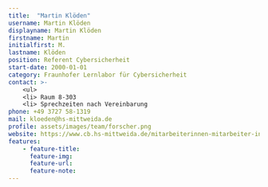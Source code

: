 ```yaml
---
title:  "Martin Klöden"
username: Martin Klöden
displayname: Martin Klöden
firstname: Martin
initialfirst: M.
lastname: Klöden
position: Referent Cybersicherheit
start-date: 2000-01-01
category: Fraunhofer Lernlabor für Cybersicherheit
contact: >-
    <ul>
    <li> Raum 8-303
    <li> Sprechzeiten nach Vereinbarung
phone: +49 3727 58-1319
mail: kloeden@hs-mittweida.de
profile: assets/images/team/forscher.png
website: https://www.cb.hs-mittweida.de/mitarbeiterinnen-mitarbeiter-in-ihren-fachgruppen/kloeden-martin/
features:
    - feature-title: 
      feature-img: 
      feature-url: 
      feature-note: 
---
```

